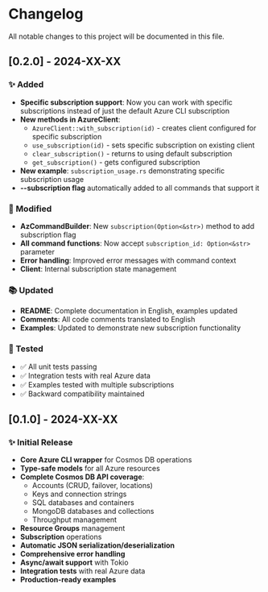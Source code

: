 # Changelog

All notable changes to this project will be documented in this file.

## [0.2.0] - 2024-XX-XX

### ✨ Added
- **Specific subscription support**: Now you can work with specific subscriptions instead of just the default Azure CLI subscription
- **New methods in AzureClient**:
  - `AzureClient::with_subscription(id)` - creates client configured for specific subscription
  - `use_subscription(id)` - sets specific subscription on existing client
  - `clear_subscription()` - returns to using default subscription
  - `get_subscription()` - gets configured subscription
- **New example**: `subscription_usage.rs` demonstrating specific subscription usage
- **--subscription flag** automatically added to all commands that support it

### 🔧 Modified
- **AzCommandBuilder**: New `subscription(Option<&str>)` method to add subscription flag
- **All command functions**: Now accept `subscription_id: Option<&str>` parameter
- **Error handling**: Improved error messages with command context
- **Client**: Internal subscription state management

### 📚 Updated
- **README**: Complete documentation in English, examples updated
- **Comments**: All code comments translated to English
- **Examples**: Updated to demonstrate new subscription functionality

### 🧪 Tested
- ✅ All unit tests passing
- ✅ Integration tests with real Azure data
- ✅ Examples tested with multiple subscriptions
- ✅ Backward compatibility maintained

## [0.1.0] - 2024-XX-XX

### ✨ Initial Release
- **Core Azure CLI wrapper** for Cosmos DB operations
- **Type-safe models** for all Azure resources
- **Complete Cosmos DB API coverage**:
  - Accounts (CRUD, failover, locations)
  - Keys and connection strings
  - SQL databases and containers
  - MongoDB databases and collections
  - Throughput management
- **Resource Groups** management
- **Subscription** operations
- **Automatic JSON serialization/deserialization**
- **Comprehensive error handling**
- **Async/await support** with Tokio
- **Integration tests** with real Azure data
- **Production-ready examples** 